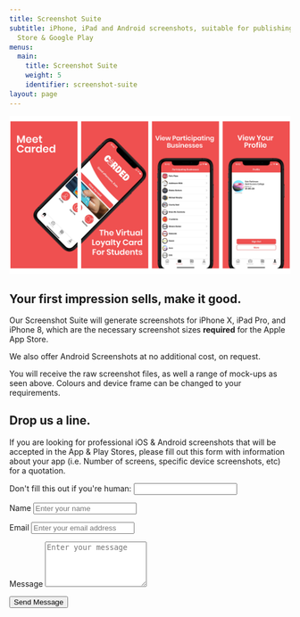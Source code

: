 ```yaml
---
title: Screenshot Suite
subtitle: iPhone, iPad and Android screenshots, suitable for publishing to App
  Store & Google Play
menus:
  main:
    title: Screenshot Suite
    weight: 5
    identifier: screenshot-suite
layout: page
---
```

![Screenshots Layout Example Image](/images/carded-screenshot-s-example-for-thunkable-templates.png)

## Your first impression sells, make it good.

Our Screenshot Suite will generate screenshots for iPhone X, iPad Pro, and iPhone 8, which are the necessary screenshot sizes **required** for the Apple App Store.

We also offer Android Screenshots at no additional cost, on request.

You will receive the raw screenshot files, as well a range of mock-ups as seen above. Colours and device frame can be changed to your requirements.

<section id="contact-form-home" class="block contact-block outer">
  <div class="inner">
  <div class="block-inside">
  <div class="block-header">
    <h2 class="block-title line-top">Drop us a line.</h2>
    <p class="block-subtitle">
      If you are looking for professional iOS & Android screenshots that will be accepted in the App & Play Stores, please fill out this form with information about your app (i.e. Number of screens, specific device screenshots, etc) for a quotation.
    </p>
  </div>
  <!-- .block-header -->
  <div class="block-content">
    <form name="screenshot-suiteForm" method="POST" id="screenshot-suite-form" class="contact-form">
      <p class="screen-reader-text">
        <label>Don't fill this out if you're human: <input name="bot-field"></label>
      </p>
      <p class="form-row">
        <label class="form-label" for="contact-user-name">Name</label>
        <input type="text" name="name" id="contact-user-name" class="form-input" placeholder="Enter your name">
        <span class="input-focus" aria-hidden="true"></span>
      </p>
      <p class="form-row">
        <label class="form-label" for="contact-user-email">Email</label>
        <input type="email" name="email" id="contact-user-email" class="form-input" placeholder="Enter your email address">
        <span class="input-focus" aria-hidden="true"></span>
      </p>
      <p class="form-row">
        <label class="form-label" for="contact-message">Message</label>
        <textarea name="message" id="contact-message" class="form-textarea" rows="5" placeholder="Enter your message"></textarea>
        <span class="input-focus" aria-hidden="true"></span>
      </p>
      <input type="hidden" name="form-name" value="contactForm">
      <p class="form-row form-submit">
        <button type="submit" class="button">Send Message</button>
      </p>
    </form>
    <!-- .contact-form -->
  </div>
  <!-- .inner -->